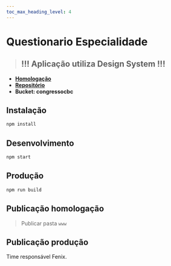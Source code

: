 ```yaml
---
toc_max_heading_level: 4
---
```


# Questionario Especialidade

> ## **!!! Aplicação utiliza Design System !!!**

- **[Homologação](http://desenv.ordomederi.com/questionario/)**
- **[Repositório](https://github.com/MEDGRUPOGIT/questionario-especialidades)**
- **Bucket: congressocbc**

## Instalação

```bash
npm install
```

## Desenvolvimento

```bash
npm start
```

## Produção

```bash
npm run build
```

## Publicação homologação

> Publicar pasta `www`

## Publicação produção

Time responsável Fenix.